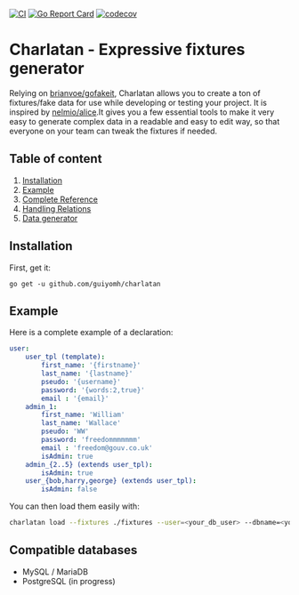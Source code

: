 [![CI](https://github.com/guiyomh/charlatan/actions/workflows/ci.yaml/badge.svg)](https://github.com/guiyomh/charlatan/actions/workflows/ci.yaml)
[![Go Report Card](https://goreportcard.com/badge/github.com/guiyomh/charlatan)](https://goreportcard.com/report/github.com/guiyomh/charlatan)
[![codecov](https://codecov.io/gh/guiyomh/charlatan/branch/main/graph/badge.svg?token=klkJyfMnUB)](https://codecov.io/gh/guiyomh/charlatan)


# Charlatan - Expressive fixtures generator

Relying on [brianvoe/gofakeit](https://github.com/brianvoe/gofakeit), Charlatan allows you to create a ton of fixtures/fake data for use while developing or testing your project.
It is inspired by [nelmio/alice](https://github.com/nelmio/alice).It gives you a few essential tools to make it very easy to generate complex data in a readable and easy to edit way,
so that everyone on your team can tweak the fixtures if needed.

## Table of content

1. [Installation](#Installation)
2. [Example](#Example)
3. [Complete Reference](doc/reference.md)
4. [Handling Relations](doc/handling-relations.md)
5. [Data generator](https://github.com/brianvoe/gofakeit/blob/master/README.md#120-functions)

## Installation

First, get it:

```shell
go get -u github.com/guiyomh/charlatan
```
## Example
Here is a complete example of a declaration:

```yaml
user:
    user_tpl (template):
        first_name: '{firstname}'
        last_name: '{lastname}'
        pseudo: '{username}'
        password: '{words:2,true}'
        email : '{email}'
    admin_1:
        first_name: 'William'
        last_name: 'Wallace'
        pseudo: 'WW'
        password: 'freedommmmmmm'
        email : 'freedom@gouv.co.uk'
        isAdmin: true
    admin_{2..5} (extends user_tpl):
        isAdmin: true
    user_{bob,harry,george} (extends user_tpl):
        isAdmin: false
```
You can then load them easily with:

```bash
charlatan load --fixtures ./fixtures --user=<your_db_user> --dbname=<your_dbname> --pass=<your_db_pass>
```
## Compatible databases

* MySQL / MariaDB
* PostgreSQL (in progress)
